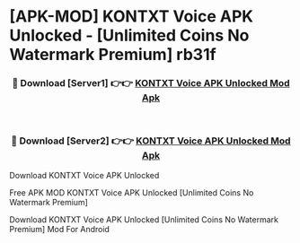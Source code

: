 # [APK-MOD] KONTXT Voice APK Unlocked - [Unlimited Coins No Watermark Premium] rb31f



<div align="center">
<h3>🔴 Download [Server1] 👉👉 <a href="https://momento.my/?title=KONTXT_Voice_APK_Unlocked">KONTXT Voice APK Unlocked Mod Apk</a></h3><br>

<h3>🔴 Download [Server2] 👉👉 <a href="https://momento.my/?title=KONTXT_Voice_APK_Unlocked">KONTXT Voice APK Unlocked Mod Apk</a></h3>
</div>



Download KONTXT Voice APK Unlocked 

Free APK MOD KONTXT Voice APK Unlocked [Unlimited Coins No Watermark Premium]

Download KONTXT Voice APK Unlocked [Unlimited Coins No Watermark Premium] Mod For Android
